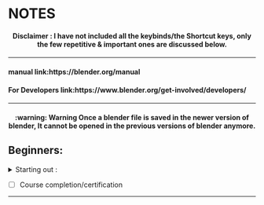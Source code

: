 # NOTES   
  
<h4 align="center"> Disclaimer : I have not included all the keybinds/the Shortcut keys, only the few repetitive & important ones are discussed below.</h4>  
  
 ---  
   
<h4 align="left"> manual link:https://blender.org/manual </h4>  

<h4 align="left"> For Developers link:https://www.blender.org/get-involved/developers/ </h4>  
  
---  
  
<h4 align="center">:warning: Warning Once a blender file is saved in the newer version of blender, It cannot be opened in the previous versions of blender anymore.</h4>   
  
  


<h2>Beginners:</h2>  
<details><summary>Starting out :</summary>  
<p>   

## 02/10/2021

- start by : moving objects, camera, light, check scene collections and other options on the home screen.  
- Comment: Objects appear whereever the 3D cursor is placed.  
- Toolbar Short cut : T  
- Add mesh: Any object to blended.  
- Its important to name things to remember, Also Name the groups/collections.  
- Objects in the scene collection is arranged in alphabetic order.  
- Using tab to switch between object and creation mode.
- Using the different view modes like 3D mode, Solid mode etc.

  
  
  

## 17/10/2021  
Making a glowing object -

- First create an object using add mesh/object.  
- Then Change world's properties by changing the world color to black to view the glowing effect more efficiently.  
- Then change the surface property to emission under the materials propeties and the desired color.  
- Changing the render property to glow and then manipulating the settings of it.
- Done  


## 23/10/2021  
Note:  

  
- to reset the cursor back to origin(0,0,0) press : **Shift+S** and then select **Cursor to the world origins option**  


## 09/01/2022  
Note 
 
 
- on the left side below select box we have the toolbar namely:  
  - Cursor : This function turns on select mode where when selected by mouse left click it will select the cursor where new objects can be created/inserted in the world.  
  - Move : This function turns on Move mode where the object selected can be moved specifically on it's x,y and z plane.  
  - Rotate : This function turns on the Rotate mode where the object selected can be rotated along the anotated rotational axis.  
  - Scale : to scale the size of the selected object
  - Transform : To change the size, location, rotation and more.
- **Pro Tip?** : Always apply the changes done to the object by pressing **Left CTRL + A** and select the respecting changes to apply. This will apply the changes and transform the object into an entirely new object with the modified changes. 
  


## 08/02/2022 
Note: Building a staircase ver. 01. by duplicating the stairs and rotating it.  

<img src="https://user-images.githubusercontent.com/76054109/154503291-10032622-f1b3-413c-b230-3ddf413082fc.png" width="256" height="144" /> 
 
  


## 15/02/2022 
Note: created a brick well by dupicating, rotating and resizing the cube and plane mesh.  

<img src="https://user-images.githubusercontent.com/76054109/154503478-8d5878ae-8b29-418f-8287-49371e26142f.png" width="256" height="144" />
  
  
## 21/02/2022 
Note: coloring the well project.
- Ctrl + L : command helps to link multiple objects which then can be used to change the material/other properties on selected objects at the same time.
- Learning how to move around the camera/light by using the properties tab.  


## 22/02/2022 
Quiz - 5/5 
  
## 23/02/2022  
  
Note: To start rendering images Press F12 key, and of which renders can be of two types - evee & cycles.
- evee rendered wells  
  
  
<img src="https://user-images.githubusercontent.com/76054109/155015681-6c5561b6-dcb7-4cc0-959f-0a8e8924a650.png" width="256" height="144" />  
  
<img src="https://user-images.githubusercontent.com/76054109/155018505-654bf849-5ae0-4cff-a505-a1cf3084351f.png" width="256" height="144" />  
  
  - Cycles rendered well
  
<img src="https://user-images.githubusercontent.com/76054109/155203908-91439163-2d81-4419-a728-87efdbad734c.png" width="256" height="144" />  
  
## 25/02/2022  
  
Quiz 4/4  
  
## 17/03/2022  
  
- evee render rocket  
<img src="https://user-images.githubusercontent.com/76054109/158678241-b03f324e-c269-4140-91e8-652f9414c9db.png" width="256" height="144" />  
  
  
- cycles render rocket  
<img src="https://user-images.githubusercontent.com/76054109/158678247-dc376a3c-1828-4ceb-b366-1297c79c652c.png" width="256" height="144" />


</details>
</p>
  
- [ ] Course completion/certification
-----------------------------  


